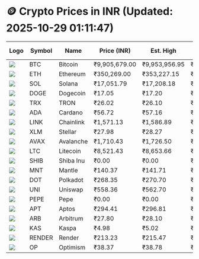 # 🪙 Crypto Prices in INR (Updated: 2025-10-29 01:11:47)

| Logo | Symbol | Name       | Price (INR) | Est. High | Est. Low | Gross Profit | Fees | Net Profit | ROI % |
|------|--------|------------|-------------|-----------|----------|---------------|------|-------------|--------|
| ![](https://coin-images.coingecko.com/coins/images/1/large/bitcoin.png?1696501400) | BTC    | Bitcoin    | ₹9,905,679.00 | ₹9,953,956.95 | ₹9,857,401.05 | ₹979.53 | ₹200.00 | ₹779.53 | 0.78% |
| ![](https://coin-images.coingecko.com/coins/images/279/large/ethereum.png?1696501628) | ETH    | Ethereum   | ₹350,269.00 | ₹353,227.15 | ₹347,310.85 | ₹1,703.46 | ₹200.00 | ₹1,503.46 | 1.50% |
| ![](https://coin-images.coingecko.com/coins/images/4128/large/solana.png?1718769756) | SOL    | Solana     | ₹17,051.79 | ₹17,208.18 | ₹16,895.40 | ₹1,851.31 | ₹200.00 | ₹1,651.31 | 1.65% |
| ![](https://coin-images.coingecko.com/coins/images/5/large/dogecoin.png?1696501409) | DOGE   | Dogecoin   | ₹17.05 | ₹17.20 | ₹16.90 | ₹1,757.24 | ₹200.00 | ₹1,557.24 | 1.56% |
| ![](https://coin-images.coingecko.com/coins/images/1094/large/tron-logo.png?1696502193) | TRX    | TRON       | ₹26.02 | ₹26.10 | ₹25.94 | ₹612.94 | ₹200.00 | ₹412.94 | 0.41% |
| ![](https://coin-images.coingecko.com/coins/images/975/large/cardano.png?1696502090) | ADA    | Cardano    | ₹56.72 | ₹57.16 | ₹56.28 | ₹1,561.82 | ₹200.00 | ₹1,361.82 | 1.36% |
| ![](https://coin-images.coingecko.com/coins/images/877/large/Chainlink_Logo_500.png?1760023405) | LINK   | Chainlink  | ₹1,571.13 | ₹1,586.89 | ₹1,555.37 | ₹2,026.79 | ₹200.00 | ₹1,826.79 | 1.83% |
| ![](https://coin-images.coingecko.com/coins/images/100/large/fmpFRHHQ_400x400.jpg?1735231350) | XLM    | Stellar    | ₹27.98 | ₹28.27 | ₹27.69 | ₹2,069.08 | ₹200.00 | ₹1,869.08 | 1.87% |
| ![](https://coin-images.coingecko.com/coins/images/12559/large/Avalanche_Circle_RedWhite_Trans.png?1696512369) | AVAX   | Avalanche  | ₹1,710.43 | ₹1,726.50 | ₹1,694.36 | ₹1,897.18 | ₹200.00 | ₹1,697.18 | 1.70% |
| ![](https://coin-images.coingecko.com/coins/images/2/large/litecoin.png?1696501400) | LTC    | Litecoin   | ₹8,521.43 | ₹8,653.66 | ₹8,389.20 | ₹3,152.41 | ₹200.00 | ₹2,952.41 | 2.95% |
| ![](https://coin-images.coingecko.com/coins/images/11939/large/shiba.png?1696511800) | SHIB   | Shiba Inu  | ₹0.00 | ₹0.00 | ₹0.00 | ₹1,201.61 | ₹200.00 | ₹1,001.61 | 1.00% |
| ![](https://coin-images.coingecko.com/coins/images/30980/large/Mantle-Logo-mark.png?1739213200) | MNT    | Mantle     | ₹140.37 | ₹141.71 | ₹139.03 | ₹1,931.27 | ₹200.00 | ₹1,731.27 | 1.73% |
| ![](https://coin-images.coingecko.com/coins/images/12171/large/polkadot.png?1696512008) | DOT    | Polkadot   | ₹268.35 | ₹270.70 | ₹266.00 | ₹1,763.88 | ₹200.00 | ₹1,563.88 | 1.56% |
| ![](https://coin-images.coingecko.com/coins/images/12504/large/uniswap-logo.png?1720676669) | UNI    | Uniswap    | ₹558.36 | ₹562.70 | ₹554.02 | ₹1,566.00 | ₹200.00 | ₹1,366.00 | 1.37% |
| ![](https://coin-images.coingecko.com/coins/images/29850/large/pepe-token.jpeg?1696528776) | PEPE   | Pepe       | ₹0.00 | ₹0.00 | ₹0.00 | ₹1,791.07 | ₹200.00 | ₹1,591.07 | 1.59% |
| ![](https://coin-images.coingecko.com/coins/images/26455/large/aptos_round.png?1696525528) | APT    | Aptos      | ₹294.41 | ₹296.81 | ₹292.01 | ₹1,645.85 | ₹200.00 | ₹1,445.85 | 1.45% |
| ![](https://coin-images.coingecko.com/coins/images/16547/large/arb.jpg?1721358242) | ARB    | Arbitrum   | ₹27.80 | ₹28.10 | ₹27.50 | ₹2,203.88 | ₹200.00 | ₹2,003.88 | 2.00% |
| ![](https://coin-images.coingecko.com/coins/images/25751/large/kaspa-icon-exchanges.png?1696524837) | KAS    | Kaspa      | ₹4.98 | ₹5.02 | ₹4.94 | ₹1,517.45 | ₹200.00 | ₹1,317.45 | 1.32% |
| ![](https://coin-images.coingecko.com/coins/images/11636/large/rndr.png?1696511529) | RENDER | Render     | ₹213.23 | ₹215.47 | ₹210.99 | ₹2,122.84 | ₹200.00 | ₹1,922.84 | 1.92% |
| ![](https://coin-images.coingecko.com/coins/images/25244/large/Optimism.png?1696524385) | OP     | Optimism   | ₹38.37 | ₹38.78 | ₹37.96 | ₹2,165.49 | ₹200.00 | ₹1,965.49 | 1.97% |
